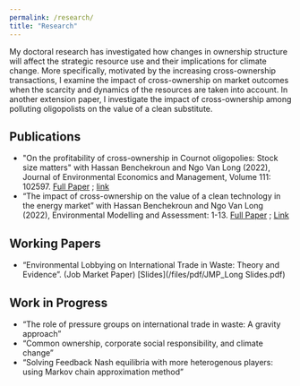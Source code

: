 ```yaml
---
permalink: /research/
title: "Research"
---
```


<!-- Google tag (gtag.js) -->
<script async src="https://www.googletagmanager.com/gtag/js?id=G-JL2ZY530JC"></script>
<script>
  window.dataLayer = window.dataLayer || [];
  function gtag(){dataLayer.push(arguments);}
  gtag('js', new Date());

  gtag('config', 'G-JL2ZY530JC');
</script>

My doctoral research has investigated how changes in ownership structure will affect the strategic resource use and their implications for climate change. More specifically, motivated by the increasing cross-ownership transactions, I examine the impact of cross-ownership on market outcomes when the scarcity and dynamics of the resources are taken into account. In another extension paper, I investigate the impact of cross-ownership among polluting oligopolists on the value of a clean substitute. 


## Publications

* "On the profitability of cross-ownership in Cournot oligopolies: Stock size matters" with Hassan Benchekroun and Ngo Van Long (2022), Journal of Environmental Economics and Management, Volume 111: 102597. [Full Paper](/files/pdf/JEEM.pdf) ; [link](https://doi.org/10.1016/j.jeem.2021.102597)
* “The impact of cross-ownership on the value of a clean technology in the energy market” with Hassan Benchekroun and Ngo Van Long (2022), Environmental Modelling and Assessment: 1-13. [Full Paper](https://rdcu.be/cQAOE) ; [Link](https://doi.org/10.1007/s10666-022-09840-7)

## Working Papers
* “Environmental Lobbying on International Trade in Waste: Theory and Evidence”. (Job Market Paper) [Slides](/files/pdf/JMP_Long Slides.pdf)

## Work in Progress

* “The role of pressure groups on international trade in waste: A gravity approach” 
* “Common ownership, corporate social responsibility, and climate change” 
* “Solving Feedback Nash equilibria with more heterogenous players: using Markov chain approximation method” 



